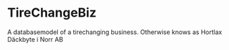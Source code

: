 # TireChangeBiz
A databasemodel of a tirechanging business. Otherwise knows as Hortlax Däckbyte i Norr AB
